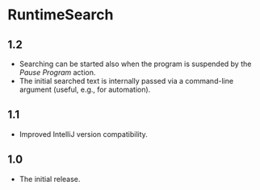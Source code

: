 # RuntimeSearch

## 1.2
- Searching can be started also when the program is suspended by the *Pause Program* action.
- The initial searched text is internally passed via a command-line argument (useful, e.g., for automation).

## 1.1
- Improved IntelliJ version compatibility.

## 1.0
- The initial release.

